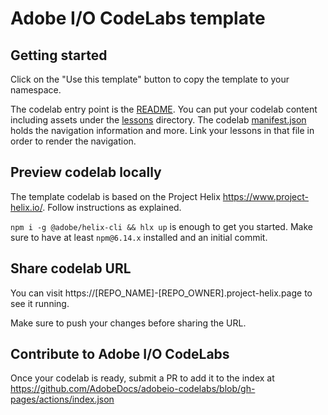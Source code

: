 # Adobe I/O CodeLabs template

## Getting started 

Click on the "Use this template" button to copy the template to your namespace. 

The codelab entry point is the [README](README.md). You can put your codelab content including assets under the [lessons](/lessons) directory. The codelab [manifest.json](manifest.json) holds the navigation information and more. Link your lessons in that file in order to render the navigation.

## Preview codelab locally

The template codelab is based on the Project Helix https://www.project-helix.io/. Follow instructions as explained.

`npm i -g @adobe/helix-cli && hlx up` is enough to get you started. Make sure to have at least `npm@6.14.x` installed and an initial commit. 

## Share codelab URL

You can visit https://[REPO_NAME]-[REPO_OWNER].project-helix.page to see it running. 

Make sure to push your changes before sharing the URL.

## Contribute to Adobe I/O CodeLabs

Once your codelab is ready, submit a PR to add it to the index at https://github.com/AdobeDocs/adobeio-codelabs/blob/gh-pages/actions/index.json  



  
